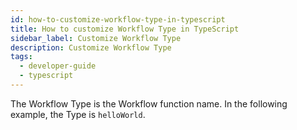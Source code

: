 ```yaml
---
id: how-to-customize-workflow-type-in-typescript
title: How to customize Workflow Type in TypeScript
sidebar_label: Customize Workflow Type
description: Customize Workflow Type
tags:
  - developer-guide
  - typescript
---
```


The Workflow Type is the Workflow function name.
In the following example, the Type is `helloWorld`.

<!--SNIPSTART typescript-workflow-type -->
<!--SNIPEND-->
